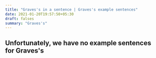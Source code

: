 ```yaml
---
title: "Graves's in a sentence | Graves's example sentences"
date: 2021-01-20T19:57:50+05:30
draft: falses
summary: "Graves's"
---
```

## Unfortunately, we have no example sentences for Graves's                 

